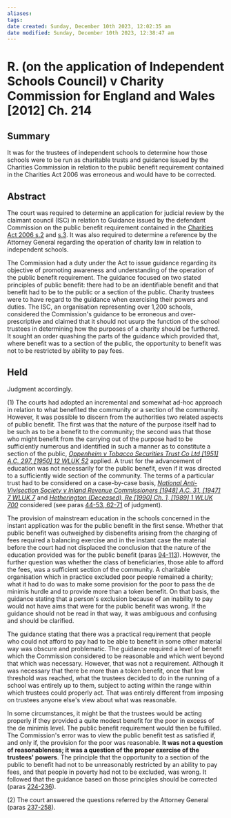 ```yaml
---
aliases: 
tags: 
date created: Sunday, December 10th 2023, 12:02:35 am
date modified: Sunday, December 10th 2023, 12:38:47 am
---
```


# R. (on the application of Independent Schools Council) v Charity Commission for England and Wales [2012] Ch. 214

## Summary

It was for the trustees of independent schools to determine how those schools were to be run as charitable trusts and guidance issued by the Charities Commission in relation to the public benefit requirement contained in the Charities Act 2006 was erroneous and would have to be corrected.

## Abstract

The court was required to determine an application for judicial review by the claimant council (ISC) in relation to Guidance issued by the defendant Commission on the public benefit requirement contained in the [Charities Act 2006 s.2](https://uk.westlaw.com/Document/I69488D70754411DB8071C6D7F7AFDBBF/View/FullText.html?originationContext=document&transitionType=DocumentItem&ppcid=cc4a31621944490da944731f9eb589aa&contextData=(sc.Search)) and [s.3](https://uk.westlaw.com/Document/ID6240680754511DB8071C6D7F7AFDBBF/View/FullText.html?originationContext=document&transitionType=DocumentItem&ppcid=cc4a31621944490da944731f9eb589aa&contextData=(sc.Search)). It was also required to determine a reference by the Attorney General regarding the operation of charity law in relation to independent schools.

The Commission had a duty under the Act to issue guidance regarding its objective of promoting awareness and understanding of the operation of the public benefit requirement. The guidance focused on two stated principles of public benefit: there had to be an identifiable benefit and that benefit had to be to the public or a section of the public. Charity trustees were to have regard to the guidance when exercising their powers and duties. The ISC, an organisation representing over 1,200 schools, considered the Commission's guidance to be erroneous and over-prescriptive and claimed that it should not usurp the function of the school trustees in determining how the purposes of a charity should be furthered. It sought an order quashing the parts of the guidance which provided that, where benefit was to a section of the public, the opportunity to benefit was not to be restricted by ability to pay fees.

## Held

Judgment accordingly.

(1) The courts had adopted an incremental and somewhat ad-hoc approach in relation to what benefited the community or a section of the community. However, it was possible to discern from the authorities two related aspects of public benefit. The first was that the nature of the purpose itself had to be such as to be a benefit to the community; the second was that those who might benefit from the carrying out of the purpose had to be sufficiently numerous and identified in such a manner as to constitute a section of the public, _[Oppenheim v Tobacco Securities Trust Co Ltd [1951] A.C. 297, [1950] 12 WLUK 52](https://uk.westlaw.com/Document/I14459460E42811DA8FC2A0F0355337E9/View/FullText.html?originationContext=document&transitionType=DocumentItem&ppcid=cc4a31621944490da944731f9eb589aa&contextData=(sc.Search))_ applied. A trust for the advancement of education was not necessarily for the public benefit, even if it was directed to a sufficiently wide section of the community. The terms of a particular trust had to be considered on a case-by-case basis, _[National Anti-Vivisection Society v Inland Revenue Commissioners [1948] A.C. 31, [1947] 7 WLUK 7](https://uk.westlaw.com/Document/I0A635E00E42811DA8FC2A0F0355337E9/View/FullText.html?originationContext=document&transitionType=DocumentItem&ppcid=cc4a31621944490da944731f9eb589aa&contextData=(sc.Search))_ and _[Hetherington (Deceased), Re [1990] Ch. 1, [1989] 1 WLUK 700](https://uk.westlaw.com/Document/IBFDE5F10E42711DA8FC2A0F0355337E9/View/FullText.html?originationContext=document&transitionType=DocumentItem&ppcid=cc4a31621944490da944731f9eb589aa&contextData=(sc.Search))_ considered (see paras [44-53, 62-71](javascript:void(0); "View judgment paragraphs") of judgment).

The provision of mainstream education in the schools concerned in the instant application was for the public benefit in the first sense. Whether that public benefit was outweighed by disbenefits arising from the charging of fees required a balancing exercise and in the instant case the material before the court had not displaced the conclusion that the nature of the education provided was for the public benefit (paras [94-113](javascript:void(0); "View judgment paragraphs")). However, the further question was whether the class of beneficiaries, those able to afford the fees, was a sufficient section of the community. A charitable organisation which in practice excluded poor people remained a charity; what it had to do was to make some provision for the poor to pass the de minimis hurdle and to provide more than a token benefit. On that basis, the guidance stating that a person's exclusion because of an inability to pay would not have aims that were for the public benefit was wrong. If the guidance should not be read in that way, it was ambiguous and confusing and should be clarified.

The guidance stating that there was a practical requirement that people who could not afford to pay had to be able to benefit in some other material way was obscure and problematic. The guidance required a level of benefit which the Commission considered to be reasonable and which went beyond that which was necessary. However, that was not a requirement. Although it was necessary that there be more than a token benefit, once that low threshold was reached, what the trustees decided to do in the running of a school was entirely up to them, subject to acting within the range within which trustees could properly act. That was entirely different from imposing on trustees anyone else's view about what was reasonable.

In some circumstances, it might be that the trustees would be acting properly if they provided a quite modest benefit for the poor in excess of the de minimis level. The public benefit requirement would then be fulfilled. The Commission's error was to view the public benefit test as satisfied if, and only if, the provision for the poor was reasonable. **It was not a question of reasonableness; it was a question of the proper exercise of the trustees' powers**. The principle that the opportunity to a section of the public to benefit had not to be unreasonably restricted by an ability to pay fees, and that people in poverty had not to be excluded, was wrong. It followed that the guidance based on those principles should be corrected (paras [224-236](javascript:void(0); "View judgment paragraphs")).

(2) The court answered the questions referred by the Attorney General (paras [237-258](javascript:void(0); "View judgment paragraphs")).
